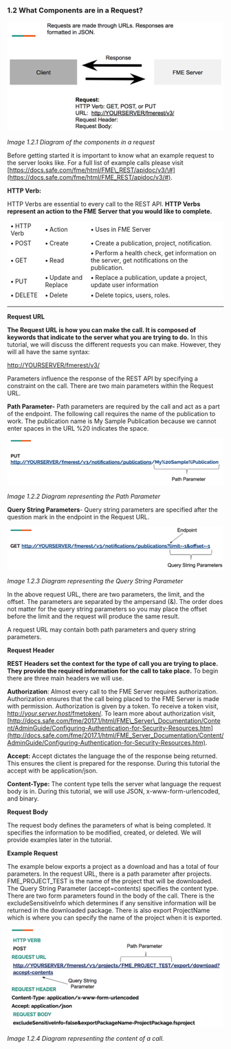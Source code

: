 ### 1.2 What Components are in a Request?

![](./Images/image1.2.1.request.png)

*Image 1.2.1 Diagram of the components in a request*

Before getting started it is important to know what an example request
to the server looks like. For a full list of example calls please visit
[https://docs.safe.com/fme/html/FME\_REST/apidoc/v3/\#](https://docs.safe.com/fme/html/FME_REST/apidoc/v3/#).

**HTTP Verb:**

HTTP Verbs are essential to every call to the REST API. **HTTP Verbs
represent an action to the FME Server that you would like to complete.**


<table style="width: 100%;">
<tr>
    <td style="border: 1px solid white; background-color:white; padding:2"><strong>&bull;</strong> HTTP Verb</td>
    <td style="border: 1px solid white; background-color:white; padding:2"><strong>&bull;</strong> Action</td>
    <td style="border: 1px solid white; background-color:white; padding:2"><strong>&bull;</strong> Uses in FME Server</td>
</tr>
<tr>
    <td style="border: 1px solid white; background-color:white; padding:2"><strong>&bull;</strong> POST</td>
    <td style="border: 1px solid white; background-color:white; padding:2"><strong>&bull;</strong> Create</td>
    <td style="border: 1px solid white; background-color:white; padding:2"><strong>&bull;</strong> Create a publication, project, notification.</td>
</tr>
<tr>
    <td style="border: 1px solid white; background-color:white; padding:2"><strong>&bull;</strong> GET </td>
    <td style="border: 1px solid white; background-color:white; padding:2"><strong>&bull;</strong> Read </td>
    <td style="border: 1px solid white; background-color:white; padding:2"><strong>&bull;</strong> Perform a health check, get information on the server, get notifications on the publication. </td>
</tr>
<tr>
    <td style="border: 1px solid white; background-color:white; padding:2"><strong>&bull;</strong> PUT </td>
    <td style="border: 1px solid white; background-color:white; padding:2"><strong>&bull;</strong> Update and Replace </td>
    <td style="border: 1px solid white; background-color:white; padding:2"><strong>&bull;</strong> Replace a publication, update a project, update user information </td>
</tr>
<tr>
    <td style="border: 1px solid white; background-color:white; padding:2"><strong>&bull;</strong> DELETE </td>
    <td style="border: 1px solid white; background-color:white; padding:2"><strong>&bull;</strong> Delete </td>
    <td style="border: 1px solid white; background-color:white; padding:2"><strong>&bull;</strong> Delete topics, users, roles. </td>
</tr>
</table>

---


**Request URL**

**The Request URL is how you can make the call. It is composed of
keywords that indicate to the server what you are trying to do.** In
this tutorial, we will discuss the different requests you can make.
However, they will all have the same syntax:

[http://YOURSERVER/fmerest/v3/](http://yourserver/fmerest/v3/)

Parameters influence the response of the REST API by specifying a
constraint on the call. There are two main parameters within the Request
URL.

**Path Parameter-** Path parameters are required by the call and act as
a part of the endpoint. The following call requires the name of the
publication to work. The publication name is My Sample Publication
because we cannot enter spaces in the URL %20 indicates the space.

![](./Images/image1.2.2.path.png)

*Image 1.2.2 Diagram representing the Path Parameter*

**Query String Parameters**- Query string parameters are specified after
the question mark in the endpoint in the Request URL.

![](./Images/image1.2.3.query.png)

*Image 1.2.3 Diagram representing the Query String Parameter*

In the above request URL, there are two parameters, the limit, and the
offset. The parameters are separated by the ampersand (&). The order
does not matter for the query string parameters so you may place the
offset before the limit and the request will produce the same result.

A request URL may contain both path parameters and query string
parameters.

**Request Header**

**REST Headers set the context for the type of call you are trying to
place. They provide the required information for the call to take
place.** To begin there are three main headers we will use.

**Authorization**: Almost every call to the FME Server requires
authorization. Authorization ensures that the call being placed to the
FME Server is made with permission. Authorization is given by a token.
To receive a token visit,
[http://*your.server.host*/fmetoken/](http://your.server.host/fmetoken/).
To learn more about authorization visit,
[http://docs.safe.com/fme/2017.1/html/FME\_Server\_Documentation/Content/AdminGuide/Configuring-Authentication-for-Security-Resources.htm](http://docs.safe.com/fme/2017.1/html/FME_Server_Documentation/Content/AdminGuide/Configuring-Authentication-for-Security-Resources.htm).

**Accept:** Accept dictates the language the of the response being
returned. This ensures the client is prepared for the response. During
this tutorial the accept with be application/json.

**Content-Type:** The content type tells the server what language the
request body is in. During this tutorial, we will use JSON,
x-www-form-urlencoded, and binary.

**Request Body**

The request body defines the parameters of what is being completed. It
specifies the information to be modified, created, or deleted. We will
provide examples later in the tutorial.

**Example Request**

The example below exports a project as a download and has a total of
four parameters. In the request URL, there is a path parameter after
projects. FME\_PROJECT\_TEST is the name of the project that will be
downloaded. The Query String Parameter (accept=contents) specifies the
content type. There are two form parameters found in the body of the
call. There is the excludeSensitiveInfo which determines if any
sensitive information will be returned in the downloaded package. There
is also export ProjectName which is where you can specify the name of
the project when it is exported.

![](./Images/image1.2.4.call.png)

*Image 1.2.4 Diagram representing the content of a call.*
